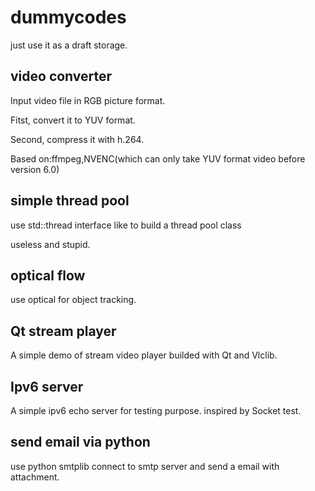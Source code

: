 # dummycodes

just use it as a draft storage.

## video converter

  Input video file in RGB picture format.
  
  Fitst, convert it to YUV format.
  
  Second, compress it with h.264.
  
  Based on:ffmpeg,NVENC(which can only take YUV format video before version 6.0)
  
## simple thread pool

  use std::thread interface like to build a thread pool class
  
  useless and stupid.
  
## optical flow

  use optical for object tracking.
  
## Qt stream player

  A simple demo of stream video player builded with Qt and Vlclib.
  
## Ipv6 server

  A simple ipv6 echo server for testing purpose. inspired by Socket test.
  
## send email via python

  use python smtplib connect to smtp server and send a email with attachment.
